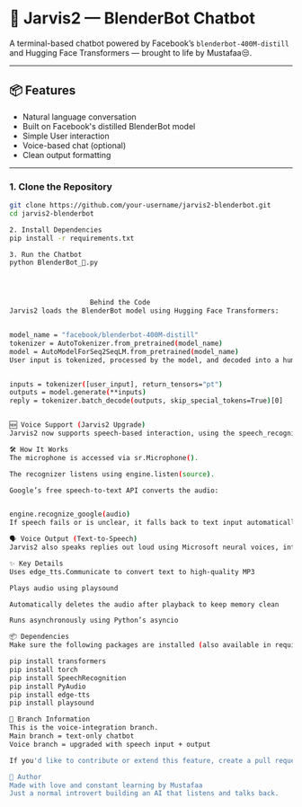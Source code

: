 # 🤖 Jarvis2 — BlenderBot Chatbot

A terminal-based chatbot powered by Facebook’s `blenderbot-400M-distill` and Hugging Face Transformers — brought to life by Mustafaa😒.

---

## 📦 Features

- Natural language conversation
- Built on Facebook's distilled BlenderBot model
- Simple User interaction
- Voice-based chat (optional)
- Clean output formatting

---


### 1. Clone the Repository
```bash
git clone https://github.com/your-username/jarvis2-blenderbot.git
cd jarvis2-blenderbot

2. Install Dependencies
pip install -r requirements.txt

3. Run the Chatbot
python BlenderBot_🤖.py




                    Behind the Code
Jarvis2 loads the BlenderBot model using Hugging Face Transformers:


model_name = "facebook/blenderbot-400M-distill"
tokenizer = AutoTokenizer.from_pretrained(model_name)
model = AutoModelForSeq2SeqLM.from_pretrained(model_name)
User input is tokenized, processed by the model, and decoded into a human-readable reply:


inputs = tokenizer([user_input], return_tensors="pt")
outputs = model.generate(**inputs)
reply = tokenizer.batch_decode(outputs, skip_special_tokens=True)[0]


🆕 Voice Support (Jarvis2 Upgrade)
Jarvis2 now supports speech-based interaction, using the speech_recognition library. You can choose between typing or speaking your input at the start of the session.

🛠️ How It Works
The microphone is accessed via sr.Microphone().

The recognizer listens using engine.listen(source).

Google’s free speech-to-text API converts the audio:


engine.recognize_google(audio)
If speech fails or is unclear, it falls back to text input automatically.

🗣️ Voice Output (Text-to-Speech)
Jarvis2 also speaks replies out loud using Microsoft neural voices, integrated via the edge-tts library.

✨ Key Details
Uses edge_tts.Communicate to convert text to high-quality MP3

Plays audio using playsound

Automatically deletes the audio after playback to keep memory clean

Runs asynchronously using Python’s asyncio

📦 Dependencies
Make sure the following packages are installed (also available in requirements.txt):

pip install transformers
pip install torch
pip install SpeechRecognition
pip install PyAudio
pip install edge-tts
pip install playsound

📂 Branch Information
This is the voice-integration branch.
Main branch = text-only chatbot
Voice branch = upgraded with speech input + output

If you'd like to contribute or extend this feature, create a pull request from your branch into main.

👤 Author
Made with love and constant learning by Mustafaa
Just a normal introvert building an AI that listens and talks back.

